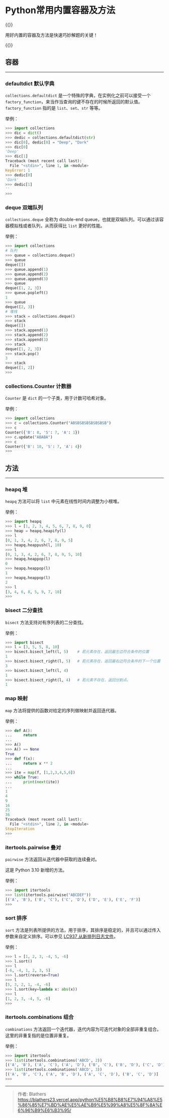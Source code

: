 # Python常用内置容器及方法


<!--more-->

{{<admonition type=success title="">}}

用好内置的容器及方法是快速巧妙解题的关键！

{{</admonition>}}

## 容器

---

###  defaultdict 默认字典

`collections.defaultdict` 是一个特殊的字典，在实例化之前可以接受一个 `factory_function`，来当作当查询的键不存在的时候所返回的默认值。`factory_function` 指的是 `list`、`set`、`str` 等等。

举例：

```python
>>> import collections
>>> dic = dict()
>>> dedic = collections.defaultdict(str)
>>> dic[0], dedic[0] = "Deep", "Dark"
>>> dic[0]
'Deep'
>>> dic[1]
Traceback (most recent call last):
  File "<stdin>", line 1, in <module>
KeyError: 1
>>> dedic[0]
'Dark'
>>> dedic[1]
''
>>> 
```

### deque 双端队列

`collections.deque` 全称为 double-end queue，也就是双端队列。可以通过该容器模拟栈或者队列，从而获得比 `list` 更好的性能。

举例：

```python 
>>> import collections
# 队列
>>> queue = collections.deque()
>>> queue
deque([])
>>> queue.append(1)
>>> queue.append(2)
>>> queue.append(3)
>>> queue
deque([1, 2, 3])
>>> queue.popleft()
1
>>> queue
deque([2, 3])
# 堆栈
>>> stack = collections.deque()
>>> stack
deque([])
>>> stack.append(1)
>>> stack.append(2)
>>> stack.append(3)
>>> stack
deque([1, 2, 3])
>>> stack.pop()
3
>>> stack
deque([1, 2])
>>> 
```

### collections.Counter 计数器

`Counter` 是 `dict` 的一个子类，用于计数可哈希对象。

举例：

```python
>>> import collections
>>> c = collections.Counter("ABSBSBSBSBSBSBSB")
>>> c
Counter({'B': 8, 'S': 7, 'A': 1})
>>> c.update("ABABA")
>>> c
Counter({'B': 10, 'S': 7, 'A': 4})
>>> 
```

## 方法

---

 ### heapq 堆

`heapq` 方法可以将 `list` 中元素在线性时间内调整为小根堆。

举例：

```python 
>>> import heapq
>>> l = [1, 2, 3, 4, 5, 6, 7, 8, 9, 0]
>>> heap = heapq.heapify(l)
>>> l
[0, 1, 3, 4, 2, 6, 7, 8, 9, 5]
>>> heapq.heappush(l, 10)
>>> l
[0, 1, 3, 4, 2, 6, 7, 8, 9, 5, 10]
>>> heapq.heappop(l)
0
>>> heapq.heappop(l)
1
>>> heapq.heappop(l)
2
>>> l
[3, 4, 6, 8, 5, 9, 7, 10]
>>> 
```



### bisect 二分查找

`bisect` 方法支持对有序列表的二分查找。

举例：

```python
>>> import bisect
>>> l = [3, 5, 5, 8, 10]
>>> bisect.bisect_left(l, 5)	# 若元素存在，返回最左边符合条件的位置
1
>>> bisect.bisect_right(l, 5)	# 若元素存在，返回最右边符合条件的下一个位置
3
>>> bisect.bisect_left(l, 4)	
1
>>> bisect.bisect_right(l, 4)	# 若元素不存在，返回分割点。
1
```

### map 映射

`map` 方法将提供的函数对给定的序列做映射并返回迭代器。

举例：

```python
>>> def A():
...     return
...
>>> A()
>>> A() == None
True
>>> def f(x):
...     return x ** 2
...
>>> ite = map(f, [1,2,3,4,5,6])
>>> while True:
...     print(next(ite))
...
1
4
9
16
25
36
Traceback (most recent call last):
  File "<stdin>", line 2, in <module>
StopIteration
>>> 
```

### itertools.pairwise 叠对

`pairwise` 方法返回从迭代器中获取的连续叠对。

这是 Python 3.10 新增的方法。

举例：

```python
>>> import itertools
>>> list(itertools.pairwise("ABCDEF"))
[('A', 'B'), ('B', 'C'), ('C', 'D'), ('D', 'E'), ('E', 'F')]
>>> 
```

### sort 排序

`sort` 方法是列表所提供的方法，用于排序，其排序是稳定的，并且可以通过传入参数来自定义排序。可以参见 [LC937 从新排列日志文件](https://leetcode.cn/problems/reorder-data-in-log-files/)。

举例：

```python
>>> l = [1, 2, 3, -4, 5, -6]
>>> l.sort()
>>> l
[-6, -4, 1, 2, 3, 5]
>>> l.sort(reverse=True)
>>> l
[5, 3, 2, 1, -4, -6]
>>> l.sort(key=lambda x: abs(x))
>>> l
[1, 2, 3, -4, 5, -6]
>>>
```

### itertools.combinations 组合

`combinations` 方法返回一个迭代器，迭代内容为可迭代对象的全部非重复组合。这里的非重复指的是位置非重复。

举例：

```python
>>> import itertools
>>> list(itertools.combinations('ABCD', 2))
[('A', 'B'), ('A', 'C'), ('A', 'D'), ('B', 'C'), ('B', 'D'), ('C', 'D')]
>>> list(itertools.combinations('ABCD', 3))
[('A', 'B', 'C'), ('A', 'B', 'D'), ('A', 'C', 'D'), ('B', 'C', 'D')]
>>> 
```


---

> 作者: Blathers  
> https://blathers23.vercel.app/python%E5%B8%B8%E7%94%A8%E5%86%85%E7%BD%AE%E5%AE%B9%E5%99%A8%E5%8F%8A%E6%96%B9%E6%B3%95/
